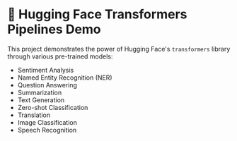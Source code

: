 # 🤗 Hugging Face Transformers Pipelines Demo

This project demonstrates the power of Hugging Face's `transformers` library through various pre-trained models:
- Sentiment Analysis
- Named Entity Recognition (NER)
- Question Answering
- Summarization
- Text Generation
- Zero-shot Classification
- Translation
- Image Classification
- Speech Recognition
